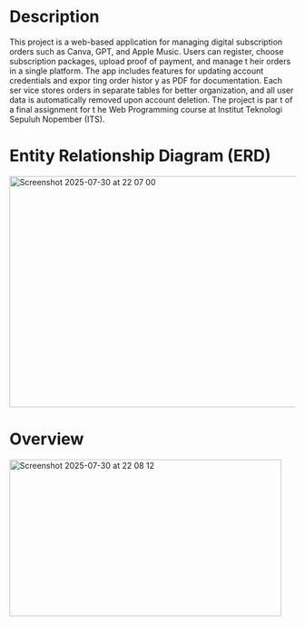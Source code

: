 # Description

This project is a web-based application for managing digital
subscription orders such as Canva, GPT, and Apple Music. Users
can register, choose subscription packages, upload proof of
payment, and manage t heir orders in a single platform. The app
includes features for updating account credentials and expor ting
order histor y as PDF for documentation. Each ser vice stores orders
in separate tables for better organization, and all user data is
automatically removed upon account deletion. The project is par t
of a final assignment for t he Web Programming course at Institut
Teknologi Sepuluh Nopember (ITS).

# Entity Relationship Diagram (ERD)

<img width="627" height="407" alt="Screenshot 2025-07-30 at 22 07 00" src="https://github.com/user-attachments/assets/3416d58f-9177-42c0-ad0a-fff8d238f503" />

# Overview

<img width="479" height="276" alt="Screenshot 2025-07-30 at 22 08 12" src="https://github.com/user-attachments/assets/a1cc6236-f730-4ac1-91f1-1497228f3940" />
